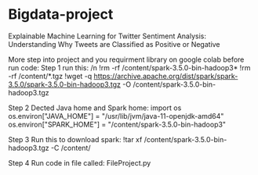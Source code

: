 # Bigdata-project
Explainable Machine Learning for Twitter Sentiment Analysis: Understanding Why Tweets are Classified as Positive or Negative

More step into project and you requirment library on google colab before run code: 
Step 1 run this: /n
!rm -rf /content/spark-3.5.0-bin-hadoop3*
!rm -rf /content/*.tgz
!wget -q https://archive.apache.org/dist/spark/spark-3.5.0/spark-3.5.0-bin-hadoop3.tgz -O /content/spark-3.5.0-bin-hadoop3.tgz

Step 2 Dected Java home and Spark home: 
import os
os.environ["JAVA_HOME"] = "/usr/lib/jvm/java-11-openjdk-amd64"
os.environ["SPARK_HOME"] = "/content/spark-3.5.0-bin-hadoop3"

Step 3 Run this to download spark: 
!tar xf /content/spark-3.5.0-bin-hadoop3.tgz -C /content/

Step 4 Run code in file called: 
FileProject.py
